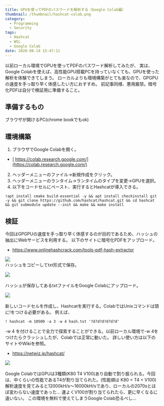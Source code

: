 ```yaml
---
title: GPUを使ってPDFのパスワードを解析する（Google Colab編）
thumbnail: /thumbnail/hashcat-colab.png
category:
  - Programming
  - Security
tags:
  - Hashcat
  - WSL
  - Google Colab
date: 2020-08-14 15:47:11
---
```

以前ローカル環境でGPUを使ってPDFのパスワード解析してみたが、
実は、Google Colabを使えば、高性能GPU搭載PCを持っていなくても、GPUを使った解析を体験できてしまう。
ローカルよりも環境構築がとても楽なので、GPGPUの速度を手っ取り早く体感したい方におすすめ。
前記事同様、悪用厳禁。暗号化PDFは自分で検証用に準備すること。

## 準備するもの
ブラウザが開けるPC(chrome bookでもok)

## 環境構築
1. ブラウザでGoogle Colabを開く。
* [ https://colab.research.google.com/](https://colab.research.google.com/)
2. ヘッダーメニューのファイル→新規作成をクリック。
3. ヘッダーメニューのランタイム→ランタイムのタイプを変更→GPUを選択。
4. 以下をコードセルにペースト、実行するとHashcatが導入できる。
```
!apt install cmake build-essential -y && apt install checkinstall git -y && git clone https://github.com/hashcat/hashcat.git && cd hashcat && git submodule update --init && make && make install
```

## 検証
今回はGPGPUの速度を手っ取り早く体感するのが目的であるため、ハッシュの抽出にWebサービスを利用する。
以下のサイトに暗号化PDFをアップロード。
* https://www.onlinehashcrack.com/tools-pdf-hash-extractor

<img src="{% post_path hashcat-pdf-colab %}/hash.png" /></br>
ハッシュをコピーしてtxt形式で保存。

<img src="{% post_path hashcat-pdf-colab %}/hash2.png" /></br></br>
ハッシュが保存してあるtxtファイルをGoogle Colabにアップロード。

<img src="{% post_path hashcat-pdf-colab %}/hash3.png" /></br></br>
新しいコードセルを作成し、Hashcatを実行する。ColabではUnixコマンドは頭に!をつける必要がある。
例えば、
```
! hashcat -m 10500 -a 3 -w 4 hash.txt '?d?d?d?d?d?d'
```
-w 4 を付けることで全力で探索することができる。以前ローカル環境で-w 4をつけたらクラッシュしたが、Colabでは正常に動いた。
詳しい使い方は以下のサイトやWikiを参照。
* https://netwiz.jp/hashcat/

<img src="{% post_path hashcat-pdf-colab %}/hash4.png" /></br></br>
Google ColabではGPUは3種類(K80 T4 V100)あり自動で割り振られる。今回は、中くらいの性能であるT4が割り当てられた。(性能順は K80 < T4 < V100)
解析速度を見てみると12000kH/s～16000kH/sであり、ローカルの2070sとほぼ変わらない速度であった...
運よくV100が割り当てられたら、更に早くなるに違いない。
この環境を無料で使えてしまうGoogle Colab恐るべし...
















